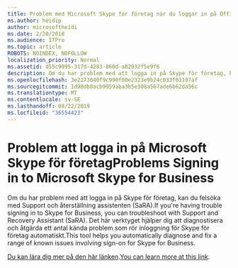 ```yaml
---
title: Problem med Microsoft Skype för företag när du loggar in på Office 365-tjänsten
ms.author: heidip
author: microsoftheidi
ms.date: 2/20/2018
ms.audience: ITPro
ms.topic: article
ROBOTS: NOINDEX, NOFOLLOW
localization_priority: Normal
ms.assetid: d55c9095-317d-4283-860d-a82032f5e9f6
description: Om du har problem med att logga in på Skype för företag, kan du felsöka med Support och återställning assistenten (SaRA). Det här verktyget hjälper dig att diagnostisera och åtgärda ett antal kända problem som rör inloggning för Skype för företag automatiskt.
ms.openlocfilehash: 3e2273040f9c990f00e2323e9b24c033f03197af
ms.sourcegitcommit: 1d98db8acb9959aba3b5e308a567ade6b62da56c
ms.translationtype: MT
ms.contentlocale: sv-SE
ms.lasthandoff: 08/22/2019
ms.locfileid: "36554423"
---
```

# <a name="problems-signing-in-to-microsoft-skype-for-business"></a><span data-ttu-id="dea81-104">Problem att logga in på Microsoft Skype för företag</span><span class="sxs-lookup"><span data-stu-id="dea81-104">Problems Signing in to Microsoft Skype for Business</span></span>

<span data-ttu-id="dea81-105">Om du har problem med att logga in på Skype för företag, kan du felsöka med Support och återställning assistenten (SaRA).</span><span class="sxs-lookup"><span data-stu-id="dea81-105">If you're having trouble signing in to Skype for Business, you can troubleshoot with Support and Recovery Assistant (SaRA).</span></span> <span data-ttu-id="dea81-106">Det här verktyget hjälper dig att diagnostisera och åtgärda ett antal kända problem som rör inloggning för Skype för företag automatiskt.</span><span class="sxs-lookup"><span data-stu-id="dea81-106">This tool helps you automatically diagnose and fix a range of known issues involving sign-on for Skype for Business.</span></span>
  
<span data-ttu-id="dea81-107">[Du kan lära dig mer på den här länken](https://support.microsoft.com/help/4087361/troubleshooting-office-365-issues-signing-in-to-skype-for-business).</span><span class="sxs-lookup"><span data-stu-id="dea81-107">[You can learn more at this link](https://support.microsoft.com/help/4087361/troubleshooting-office-365-issues-signing-in-to-skype-for-business).</span></span>
  


